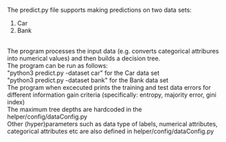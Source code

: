 <p>
    The predict.py file supports making predictions on two data sets:
    <br/>
    <ol>
        <li>
            Car
        </li>
        <li>
            Bank
        </li>
    </ol>
    <br/>
    The program processes the input data (e.g. converts categorical attribures into numerical values) and then builds a decision tree.
    <br/>
    The program can be run as follows:
    <br/>
    "python3 predict.py -dataset car" for the Car data set
    <br/>
    "python3 predict.py -dataset bank" for the Bank data set
    <br/>
    The program when excecuted prints the training and test data errors for different information gain criteria (specifically: entropy, majority error, gini index)
    <br/>
    The maximum tree depths are hardcoded in the helper/config/dataConfig.py
    <br/>
    Other (hyper)parameters such as data type of labels, numerical attributes, categorical attributes etc are also defined in helper/config/dataConfig.py
</p>
